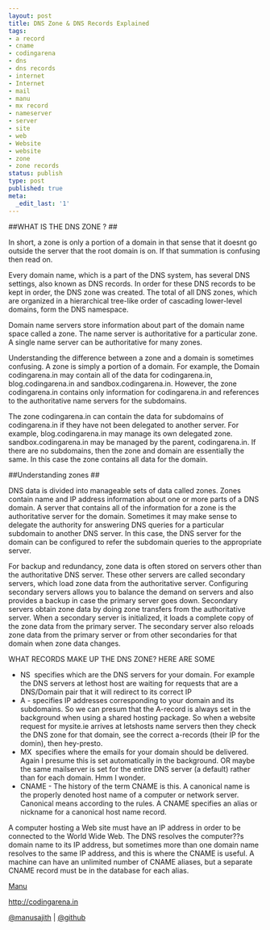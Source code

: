 ```yaml
---
layout: post
title: DNS Zone & DNS Records Explained
tags:
- a record
- cname
- codingarena
- dns
- dns records
- internet
- Internet
- mail
- manu
- mx record
- nameserver
- server
- site
- web
- Website
- website
- zone
- zone records
status: publish
type: post
published: true
meta:
  _edit_last: '1'
---
```


##WHAT IS THE DNS ZONE ? ##

In short, a zone is only a portion of a domain in that sense that it doesnt go outside the server that the root domain is on. If that summation is confusing then read on.

Every domain name, which is a part of the DNS system, has several DNS settings, also known as DNS records. In order for these DNS records to be kept in order, the DNS zone was created. The total of all DNS zones, which are organized in a hierarchical tree-like order of cascading lower-level domains, form the DNS namespace.

Domain name servers store information about part of the domain name space called a zone. The name server is authoritative for a particular zone. A single name server can be authoritative for many zones.

Understanding the difference between a zone and a domain is sometimes confusing. A zone is simply a portion of a domain. For example, the Domain codingarena.in may contain all of the data for codingarena.in, blog.codingarena.in and sandbox.codingarena.in. However, the zone codingarena.in contains only information for codingarena.in and references to the authoritative name servers for the subdomains.

The zone codingarena.in can contain the data for subdomains of codingarena.in if they have not been delegated to another server. For example, blog.codingarena.in may manage its own delegated zone. sandbox.codingarena.in may be managed by the parent, codingarena.in.
If there are no subdomains, then the zone and domain are essentially the same. In this case the zone contains all data for the domain.

##Understanding zones ##

DNS data is divided into manageable sets of data called zones. Zones contain name and IP address information about one or more parts of a DNS domain. A server that contains all of the information for a zone is the authoritative server for the domain. Sometimes it may make sense to delegate the authority for answering DNS queries for a particular subdomain to another DNS server. In this case, the DNS server for the domain can be configured to refer the subdomain queries to the appropriate server.

For backup and redundancy, zone data is often stored on servers other than the authoritative DNS server. These other servers are called secondary servers, which load zone data from the authoritative server. Configuring secondary servers allows you to balance the demand on servers and also provides a backup in case the primary server goes down. Secondary servers obtain zone data by doing zone transfers from the authoritative server. When a secondary server is initialized, it loads a complete copy of the zone data from the primary server. The secondary server also reloads zone data from the primary server or from other secondaries for that domain when zone data changes.

WHAT RECORDS MAKE UP THE DNS ZONE? HERE ARE SOME
* NS  specifies which are the DNS servers for your domain. For example the DNS servers at lethost host are waiting for requests that are a DNS/Domain pair that it will redirect to its correct IP
* A - specifies IP addresses corresponding to your domain and its subdomains. So we can presum that the A-record is always set in the background when using a shared hosting package. So when a website request for mysite.ie arrives at letshosts name servers then they check the DNS zone for that domain, see the correct a-records (their IP for the domin), then hey-presto.
* MX  specifies where the emails for your domain should be delivered. Again I presume this is set automatically in the background. OR maybe the same mailserver is set for the entire DNS server (a default) rather than for each domain. Hmm I wonder.
* CNAME - The history of the term CNAME is this. A canonical name is the properly denoted host name of a computer or network server. Canonical means according to the rules. A CNAME specifies an alias or nickname for a canonical host name record.

A computer hosting a Web site must have an IP address in order to be connected to the World Wide Web. The DNS resolves the computer??s domain name to its IP address, but sometimes more than one domain name resolves to the same IP address, and this is where the CNAME is useful. A machine can have an unlimited number of CNAME aliases, but a separate CNAME record must be in the database for each alias.


<a title="Neo" href="http://facebook.com/manusajith" target="_blank">Manu</a>

<a title="Codingarena.in" href="http://codingarena.in" target="_blank">http://codingarena.in</a>

<a href="http://twitter.com/manusajith" title="Twitter">@manusajith</a> | <a href="http://github.com/manusajith" title="Github">@github</a>

